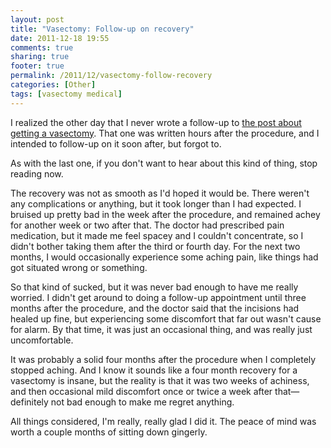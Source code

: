```yaml
---
layout: post
title: "Vasectomy: Follow-up on recovery"
date: 2011-12-18 19:55
comments: true
sharing: true
footer: true
permalink: /2011/12/vasectomy-follow-recovery
categories: [Other]
tags: [vasectomy medical]
---
```

I realized the other day that I never wrote a follow-up to [the post about getting a vasectomy](http://www.brockboland.com/2011/04/vasecto-me-vasecto-you-vasecto-everybody-room). That one was written hours after the procedure, and I intended to follow-up on it soon after, but forgot to.

As with the last one, if you don't want to hear about this kind of thing, stop reading now.

The recovery was not as smooth as I'd hoped it would be. There weren't any complications or anything, but it took longer than I had expected. I bruised up pretty bad in the week after the procedure, and remained achey for another week or two after that. The doctor had prescribed pain medication, but it made me feel spacey and I couldn't concentrate, so I didn't bother taking them after the third or fourth day. For the next two months, I would occasionally experience some aching pain, like things had got situated wrong or something.

So that kind of sucked, but it was never bad enough to have me really worried. I didn't get around to doing a follow-up appointment until three months after the procedure, and the doctor said that the incisions had healed up fine, but experiencing some discomfort that far out wasn't cause for alarm. By that time, it was just an occasional thing, and was really just uncomfortable.

It was probably a solid four months after the procedure when I completely stopped aching. And I know it sounds like a four month recovery for a vasectomy is insane, but the reality is that it was two weeks of achiness, and then occasional mild discomfort once or twice a week after that—definitely not bad enough to make me regret anything.

All things considered, I'm really, really glad I did it. The peace of mind was worth a couple months of sitting down gingerly.